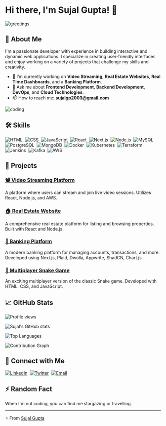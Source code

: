 # Hi there, I'm Sujal Gupta! 👋

![greetings](https://media.giphy.com/media/3ornk57KwDXf81rjWM/giphy.gif?cid=790b7611ssa0zanw2eoxjzuq52j47dh0nzv0pkesvkodqfq6&ep=v1_gifs_search&rid=giphy.gif&ct=g)

## 🚀 About Me

I'm a passionate developer with experience in building interactive and dynamic web applications. I specialize in creating user-friendly interfaces and enjoy working on a variety of projects that challenge my skills and creativity.

- 🌱 I’m currently working on **Video Streaming**, **Real Estate Websites**, **Real Time Dashboards**, and a **Banking Platform**.
- 💬 Ask me about **Frontend Development**, **Backend Development**, **DevOps**, and **Cloud Technologies**.
- 📫 How to reach me: **[sujalgp2003@gmail.com](mailto:sujalgp2003@gmail.com)**

![coding](https://media.giphy.com/media/3oKIPnAiaMCws8nOsE/giphy.gif?cid=790b7611pg8jwo23r3s0sh3f2625b2xyuakpp3kczysveuxw&ep=v1_gifs_search&rid=giphy.gif&ct=g)

## 🛠️ Skills

![HTML](https://img.shields.io/badge/-HTML-05122A?style=flat&logo=HTML5)&nbsp;
![CSS](https://img.shields.io/badge/-CSS-05122A?style=flat&logo=CSS3&logoColor=1572B6)&nbsp;
![JavaScript](https://img.shields.io/badge/-JavaScript-05122A?style=flat&logo=javascript)&nbsp;
![React](https://img.shields.io/badge/-React-05122A?style=flat&logo=react)&nbsp;
![Next.js](https://img.shields.io/badge/-Next.js-05122A?style=flat&logo=next.js)&nbsp;
![Node.js](https://img.shields.io/badge/-Node.js-05122A?style=flat&logo=node.js)&nbsp;
![MySQL](https://img.shields.io/badge/-MySQL-05122A?style=flat&logo=mysql)&nbsp;
![PostgreSQL](https://img.shields.io/badge/-PostgreSQL-05122A?style=flat&logo=postgresql)&nbsp;
![MongoDB](https://img.shields.io/badge/-MongoDB-05122A?style=flat&logo=mongodb)&nbsp;
![Docker](https://img.shields.io/badge/-Docker-05122A?style=flat&logo=docker)&nbsp;
![Kubernetes](https://img.shields.io/badge/-Kubernetes-05122A?style=flat&logo=kubernetes)&nbsp;
![Terraform](https://img.shields.io/badge/-Terraform-05122A?style=flat&logo=terraform)&nbsp;
![Jenkins](https://img.shields.io/badge/-Jenkins-05122A?style=flat&logo=jenkins)&nbsp;
![Kafka](https://img.shields.io/badge/-Kafka-05122A?style=flat&logo=apache-kafka)&nbsp;
![AWS](https://img.shields.io/badge/-AWS-05122A?style=flat&logo=amazon-aws)&nbsp;

## 🌟 Projects

### [📽️ Video Streaming Platform](https://github.com/sujal-98/videostreamer)
A platform where users can stream and join live video sessions. Utilizes React, Node.js, and AWS.

### [🏠 Real Estate Website](https://github.com/sujal-98/realestate)
A comprehensive real estate platform for listing and browsing properties. Built with React and Node.js.

### [🏦 Banking Platform](https://github.com/sujal-98/banking-platform)
A modern banking platform for managing accounts, transactions, and more. Developed using Next.js, Plaid, Dwolla, Appwrite, ShadCN, Chart.js

### [🐍 Multiplayer Snake Game](https://github.com/sujal-98/snake-online)
An exciting multiplayer version of the classic Snake game. Developed with HTML, CSS, and JavaScript.

## 📈 GitHub Stats

![Profile views](https://komarev.com/ghpvc/?username=sujal-98&color=brightgreen)

![Sujal's GitHub stats](https://github-readme-stats.vercel.app/api?username=sujal-98&show_icons=true&theme=radical)

![Top Languages](https://github-readme-stats.vercel.app/api/top-langs/?username=sujal-98&layout=compact&theme=radical)

![Contribution Graph](https://activity-graph.herokuapp.com/graph?username=sujal-98&theme=radical)

## 🔗 Connect with Me

[![LinkedIn](https://img.shields.io/badge/-LinkedIn-05122A?style=flat&logo=linkedin)](https://www.linkedin.com/in/sujal-gupta-117154247/)&nbsp;
[![Twitter](https://img.shields.io/badge/-Twitter-05122A?style=flat&logo=twitter)](https://x.com/sujalgupta1412)&nbsp;
[![Email](https://img.shields.io/badge/-Email-05122A?style=flat&logo=gmail)](mailto:sujalgp2003@gmail.com)&nbsp;

## ⚡ Random Fact

When I'm not coding, you can find me stargazing or travelling.

---

⭐️ From [Sujal Gupta](https://github.com/sujal-98)
